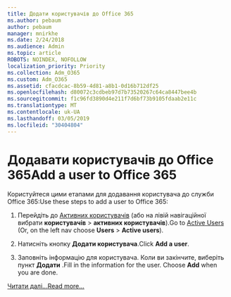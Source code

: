 ```yaml
---
title: Додати користувачів до Office 365
ms.author: pebaum
author: pebaum
manager: mnirkhe
ms.date: 2/24/2018
ms.audience: Admin
ms.topic: article
ROBOTS: NOINDEX, NOFOLLOW
localization_priority: Priority
ms.collection: Adm_O365
ms.custom: Adm_O365
ms.assetid: cfacdcac-8b59-4d81-a8b1-0d16b712df25
ms.openlocfilehash: d80072c3cdbeb97d7b73520267c64ca8447bee4b
ms.sourcegitcommit: f1c96fd3890d4e211f7d6bf73b9105fdaab2e11c
ms.translationtype: MT
ms.contentlocale: uk-UA
ms.lasthandoff: 03/05/2019
ms.locfileid: "30404804"
---
```

# <a name="add-a-user-to-office-365"></a><span data-ttu-id="f6c2f-102">Додавати користувачів до Office 365</span><span class="sxs-lookup"><span data-stu-id="f6c2f-102">Add a user to Office 365</span></span>

<span data-ttu-id="f6c2f-103">Користуйтеся цими етапами для додавання користувача до служби Office 365:</span><span class="sxs-lookup"><span data-stu-id="f6c2f-103">Use these steps to add a user to Office 365:</span></span>
  
1. <span data-ttu-id="f6c2f-104">Перейдіть до [Активних користувачів](https://admin.microsoft.com/Adminportal/Home?source=applauncher#/users) (або на лівій навігаційної вибрати **користувачів** \> **активних користувачів**).</span><span class="sxs-lookup"><span data-stu-id="f6c2f-104">Go to [Active Users](https://admin.microsoft.com/Adminportal/Home?source=applauncher#/users) (Or, on the left nav choose **Users** \> **Active users**).</span></span>
    
2. <span data-ttu-id="f6c2f-105">Натисніть кнопку **Додати користувача**.</span><span class="sxs-lookup"><span data-stu-id="f6c2f-105">Click **Add a user**.</span></span>
    
3. <span data-ttu-id="f6c2f-p101">Заповніть інформацію для користувача. Коли ви закінчите, виберіть пункт **Додати** .</span><span class="sxs-lookup"><span data-stu-id="f6c2f-p101">Fill in the information for the user. Choose **Add** when you are done.</span></span> 
    
[<span data-ttu-id="f6c2f-108">Читати далі...</span><span class="sxs-lookup"><span data-stu-id="f6c2f-108">Read more...</span></span>](https://support.office.com/article/1970f7d6-03b5-442f-b385-5880b9c256ec)
  

